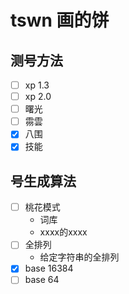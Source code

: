 # tswn 画的饼

## 测号方法

- [ ] xp 1.3
- [ ] xp 2.0
- [ ] 曙光
- [ ] 霛雲
- [x] 八围
- [x] 技能

## 号生成算法

- [ ] 桃花模式
  - 词库
  - xxxx的xxxx
- [ ] 全排列
  - 给定字符串的全排列
- [x] base 16384
- [ ] base 64
